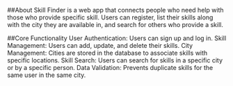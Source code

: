 ##About
Skill Finder is a web app that connects people who need help with those who provide specific skill. Users can register, list their skills along with the city they are available in, and search for others who provide a skill.

##Core Functionality
User Authentication: Users can sign up and log in.
Skill Management: Users can add, update, and delete their skills.
City Management: Cities are stored in the database to associate skills with specific locations.
Skill Search: Users can search for skills in a specific city or by a specific person.
Data Validation: Prevents duplicate skills for the same user in the same city.

